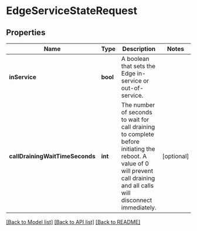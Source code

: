 # EdgeServiceStateRequest

## Properties
Name | Type | Description | Notes
------------ | ------------- | ------------- | -------------
**inService** | **bool** | A boolean that sets the Edge in-service or out-of-service. | 
**callDrainingWaitTimeSeconds** | **int** | The number of seconds to wait for call draining to complete before initiating the reboot. A value of 0 will prevent call draining and all calls will disconnect immediately. | [optional] 

[[Back to Model list]](../README.md#documentation-for-models) [[Back to API list]](../README.md#documentation-for-api-endpoints) [[Back to README]](../README.md)


